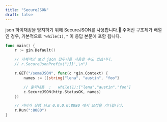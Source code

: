 ```yaml
---
title: "SecureJSON"
draft: false
---
```


json 하이재킹을 방지하기 위해 SecureJSON를 사용합니다.
주어진 구조체가 배열인 경우, 기본적으로 `"while(1),"` 이 응답 본문에 포함 됩니다.

```go
func main() {
	r := gin.Default()

	// 자체적인 보인 json 접두사를 사용할 수도 있습니다.
	// r.SecureJsonPrefix(")]}',\n")

	r.GET("/someJSON", func(c *gin.Context) {
		names := []string{"lena", "austin", "foo"}

		// 출력내용  :   while(1);["lena","austin","foo"]
		c.SecureJSON(http.StatusOK, names)
	})

	// 서버가 실행 되고 0.0.0.0:8080 에서 요청을 기다립니다.
	r.Run(":8080")
}
```
